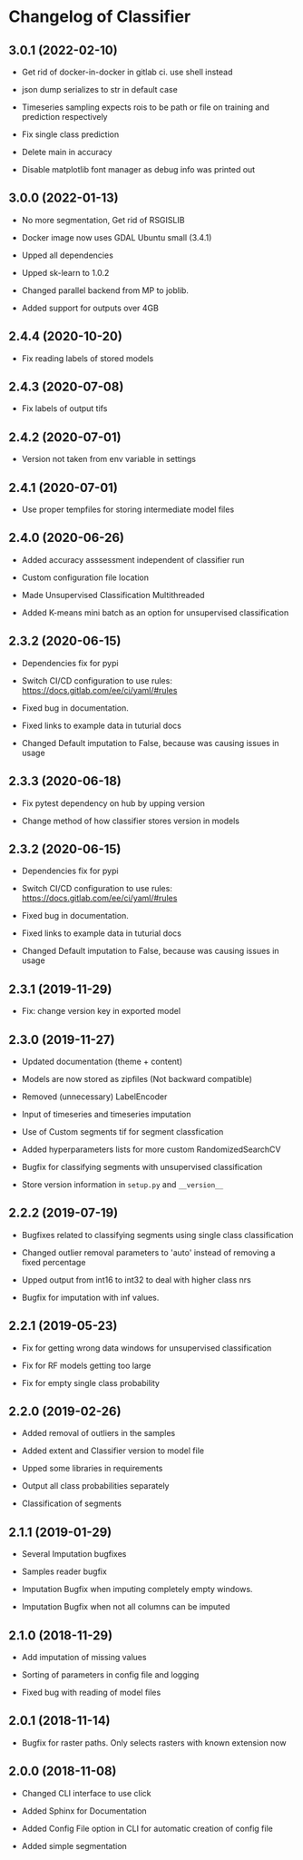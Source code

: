 Changelog of Classifier
==================
3.0.1 (2022-02-10)
------------------

- Get rid of docker-in-docker in gitlab ci. use shell instead

- json dump serializes to str in default case

- Timeseries sampling expects rois to be path or file on training and prediction respectively

- Fix single class prediction

- Delete main in accuracy

- Disable matplotlib font manager as debug info was printed out

3.0.0 (2022-01-13)
------------------

- No more segmentation, Get rid of RSGISLIB

- Docker image now uses GDAL Ubuntu small (3.4.1)

- Upped all dependencies

- Upped sk-learn to 1.0.2

- Changed parallel backend from MP to joblib. 

- Added support for outputs over 4GB


2.4.4 (2020-10-20)
------------------

- Fix reading labels of stored models


2.4.3 (2020-07-08)
------------------

- Fix labels of output tifs


2.4.2 (2020-07-01)
------------------

- Version not taken from env variable in settings


2.4.1 (2020-07-01)
------------------

- Use proper tempfiles for storing intermediate model files


2.4.0 (2020-06-26)
------------------

- Added accuracy asssessment independent of classifier run

- Custom configuration file location

- Made Unsupervised Classification Multithreaded 

- Added K-means mini batch as an option for unsupervised classification 


2.3.2 (2020-06-15)
------------------

- Dependencies fix for pypi

- Switch CI/CD configuration to use rules: https://docs.gitlab.com/ee/ci/yaml/#rules

- Fixed bug in documentation.

- Fixed links to example data in tuturial docs 

- Changed Default imputation to False, because was causing issues in usage

2.3.3 (2020-06-18)
------------------

- Fix pytest dependency on hub by upping version

- Change method of how classifier stores version in models


2.3.2 (2020-06-15)
------------------

- Dependencies fix for pypi

- Switch CI/CD configuration to use rules: https://docs.gitlab.com/ee/ci/yaml/#rules

- Fixed bug in documentation.

- Fixed links to example data in tuturial docs 

- Changed Default imputation to False, because was causing issues in usage


2.3.1 (2019-11-29)
------------------

- Fix: change version key in exported model


2.3.0 (2019-11-27)
------------------

- Updated documentation (theme + content)

- Models are now stored as zipfiles (Not backward compatible)

- Removed (unnecessary) LabelEncoder

- Input of timeseries and timeseries imputation

- Use of Custom segments tif for segment classfication

- Added hyperparameters lists for more custom RandomizedSearchCV

- Bugfix for classifying segments with unsupervised classification

- Store version information in `setup.py` and `__version__`


2.2.2 (2019-07-19)
------------------

- Bugfixes related to classifying segments using single class classification

- Changed outlier removal parameters to 'auto' instead of removing a fixed percentage

- Upped output from int16 to int32 to deal with higher class nrs

- Bugfix for imputation with inf values.


2.2.1 (2019-05-23)
------------------

- Fix for getting wrong data windows for unsupervised classification

- Fix for RF models getting too large

- Fix for empty single class probability


2.2.0 (2019-02-26)
------------------

- Added removal of outliers in the samples

- Added extent and Classifier version to model file

- Upped some libraries in requirements

- Output all class probabilities separately

- Classification of segments

2.1.1 (2019-01-29)
------------------

- Several Imputation bugfixes

- Samples reader bugfix

- Imputation Bugfix when imputing completely empty windows.

- Imputation Bugfix when not all columns can be imputed

2.1.0 (2018-11-29)
------------------

- Add imputation of missing values

- Sorting of parameters in config file and logging

- Fixed bug with reading of model files

2.0.1 (2018-11-14)
------------------

- Bugfix for raster paths. Only selects rasters with known extension now


2.0.0 (2018-11-08)
------------------
- Changed CLI interface to use click

- Added Sphinx for Documentation

- Added Config File option in CLI for automatic creation of config file

- Added simple segmentation

